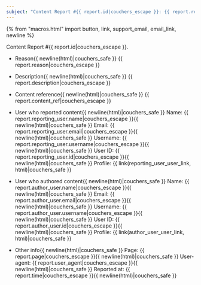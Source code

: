 ```yaml
---
subject: "Content Report #{{ report.id|couchers_escape }}: {{ report.reason|couchers_escape }}"
---
```


{% from "macros.html" import button, link, support_email, email_link, newline %}

Content Report #{{ report.id|couchers_escape }}.


* Reason{{ newline(html)|couchers_safe }}
{{ report.reason|couchers_escape }}


* Description{{ newline(html)|couchers_safe }}
{{ report.description|couchers_escape }}


* Content reference{{ newline(html)|couchers_safe }}
{{ report.content_ref|couchers_escape }}


* User who reported content{{ newline(html)|couchers_safe }}
Name: {{ report.reporting_user.name|couchers_escape }}{{ newline(html)|couchers_safe }}
Email: {{ report.reporting_user.email|couchers_escape }}{{ newline(html)|couchers_safe }}
Username: {{ report.reporting_user.username|couchers_escape }}{{ newline(html)|couchers_safe }}
User ID: {{ report.reporting_user.id|couchers_escape }}{{ newline(html)|couchers_safe }}
Profile: {{ link(reporting_user_user_link, html)|couchers_safe }}


* User who authored content{{ newline(html)|couchers_safe }}
Name: {{ report.author_user.name|couchers_escape }}{{ newline(html)|couchers_safe }}
Email: {{ report.author_user.email|couchers_escape }}{{ newline(html)|couchers_safe }}
Username: {{ report.author_user.username|couchers_escape }}{{ newline(html)|couchers_safe }}
User ID: {{ report.author_user.id|couchers_escape }}{{ newline(html)|couchers_safe }}
Profile: {{ link(author_user_user_link, html)|couchers_safe }}


* Other info{{ newline(html)|couchers_safe }}
Page: {{ report.page|couchers_escape }}{{ newline(html)|couchers_safe }}
User-agent: {{ report.user_agent|couchers_escape }}{{ newline(html)|couchers_safe }}
Reported at: {{ report.time|couchers_escape }}{{ newline(html)|couchers_safe }}
